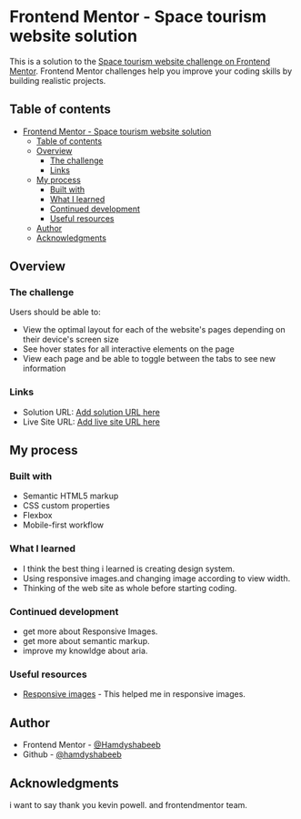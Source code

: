 # Frontend Mentor - Space tourism website solution

This is a solution to the [Space tourism website challenge on Frontend Mentor](https://www.frontendmentor.io/challenges/space-tourism-multipage-website-gRWj1URZ3). Frontend Mentor challenges help you improve your coding skills by building realistic projects.

## Table of contents

- [Frontend Mentor - Space tourism website solution](#frontend-mentor---space-tourism-website-solution)
  - [Table of contents](#table-of-contents)
  - [Overview](#overview)
    - [The challenge](#the-challenge)
    - [Links](#links)
  - [My process](#my-process)
    - [Built with](#built-with)
    - [What I learned](#what-i-learned)
    - [Continued development](#continued-development)
    - [Useful resources](#useful-resources)
  - [Author](#author)
  - [Acknowledgments](#acknowledgments)

## Overview

### The challenge

Users should be able to:

- View the optimal layout for each of the website's pages depending on their device's screen size
- See hover states for all interactive elements on the page
- View each page and be able to toggle between the tabs to see new information

### Links

- Solution URL: [Add solution URL here](https://your-solution-url.com)
- Live Site URL: [Add live site URL here](https://your-live-site-url.com)

## My process

### Built with

- Semantic HTML5 markup
- CSS custom properties
- Flexbox
- Mobile-first workflow

### What I learned

- I think the best thing i learned is creating design system.
- Using responsive images.and changing image according to view width.
- Thinking of the web site as whole before starting coding.

### Continued development

- get more about Responsive Images.
- get more about semantic markup.
- improve my knowldge about aria.

### Useful resources

- [Responsive images](https://imagekit.io/responsive-images/?utm_source=pocket_mylist#chapter-5---srcset-with-sizes) - This helped me in responsive images.

## Author

- Frontend Mentor - [@Hamdyshabeeb](https://www.frontendmentor.io/profile/Hamdyshabeeb)
- Github - [@hamdyshabeeb](https://github.com/Hamdyshabeeb)

## Acknowledgments

i want to say thank you kevin powell. and frontendmentor team.
